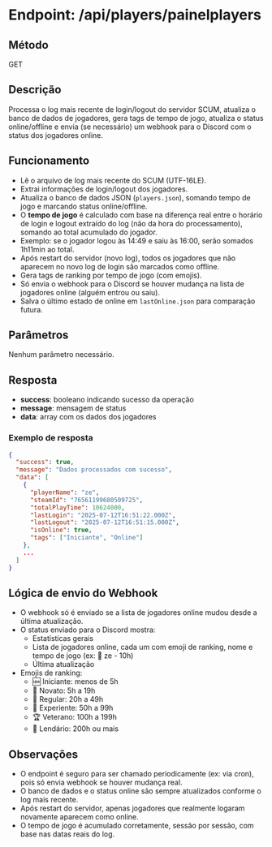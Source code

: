# Endpoint: /api/players/painelplayers

## Método
GET

## Descrição
Processa o log mais recente de login/logout do servidor SCUM, atualiza o banco de dados de jogadores, gera tags de tempo de jogo, atualiza o status online/offline e envia (se necessário) um webhook para o Discord com o status dos jogadores online.

## Funcionamento
- Lê o arquivo de log mais recente do SCUM (UTF-16LE).
- Extrai informações de login/logout dos jogadores.
- Atualiza o banco de dados JSON (`players.json`), somando tempo de jogo e marcando status online/offline.
- O **tempo de jogo** é calculado com base na diferença real entre o horário de login e logout extraído do log (não da hora do processamento), somando ao total acumulado do jogador.
- Exemplo: se o jogador logou às 14:49 e saiu às 16:00, serão somados 1h11min ao total.
- Após restart do servidor (novo log), todos os jogadores que não aparecem no novo log de login são marcados como offline.
- Gera tags de ranking por tempo de jogo (com emojis).
- Só envia o webhook para o Discord se houver mudança na lista de jogadores online (alguém entrou ou saiu).
- Salva o último estado de online em `lastOnline.json` para comparação futura.

## Parâmetros
Nenhum parâmetro necessário.

## Resposta
- **success**: booleano indicando sucesso da operação
- **message**: mensagem de status
- **data**: array com os dados dos jogadores

### Exemplo de resposta
```json
{
  "success": true,
  "message": "Dados processados com sucesso",
  "data": [
    {
      "playerName": "ze",
      "steamId": "76561199680509725",
      "totalPlayTime": 10624000,
      "lastLogin": "2025-07-12T16:51:22.000Z",
      "lastLogout": "2025-07-12T16:51:15.000Z",
      "isOnline": true,
      "tags": ["Iniciante", "Online"]
    },
    ...
  ]
}
```

## Lógica de envio do Webhook
- O webhook só é enviado se a lista de jogadores online mudou desde a última atualização.
- O status enviado para o Discord mostra:
  - Estatísticas gerais
  - Lista de jogadores online, cada um com emoji de ranking, nome e tempo de jogo (ex: 🥉   ze - 10h)
  - Última atualização
- Emojis de ranking:
  - 🆕 Iniciante: menos de 5h
  - 🥉 Novato: 5h a 19h
  - 🥈 Regular: 20h a 49h
  - 🥇 Experiente: 50h a 99h
  - 🏆 Veterano: 100h a 199h
  - 👑 Lendário: 200h ou mais

## Observações
- O endpoint é seguro para ser chamado periodicamente (ex: via cron), pois só envia webhook se houver mudança real.
- O banco de dados e o status online são sempre atualizados conforme o log mais recente.
- Após restart do servidor, apenas jogadores que realmente logaram novamente aparecem como online.
- O tempo de jogo é acumulado corretamente, sessão por sessão, com base nas datas reais do log. 